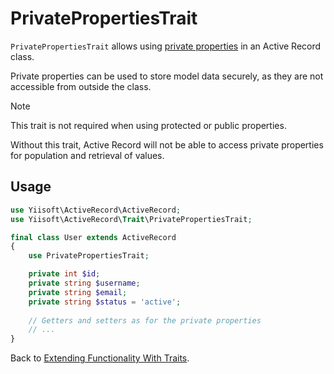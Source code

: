 # PrivatePropertiesTrait

`PrivatePropertiesTrait` allows using [private properties](../create-model.md#private-properties) in an Active Record class.

Private properties can be used to store model data securely, as they are not accessible from outside the class.

> [!NOTE]
> This trait is not required when using protected or public properties.

Without this trait, Active Record will not be able to access private properties for population and retrieval of values.

## Usage

```php
use Yiisoft\ActiveRecord\ActiveRecord;
use Yiisoft\ActiveRecord\Trait\PrivatePropertiesTrait;

final class User extends ActiveRecord
{
    use PrivatePropertiesTrait;

    private int $id;
    private string $username;
    private string $email;
    private string $status = 'active';
    
    // Getters and setters as for the private properties
    // ...
}
```

Back to [Extending Functionality With Traits](traits.md).
